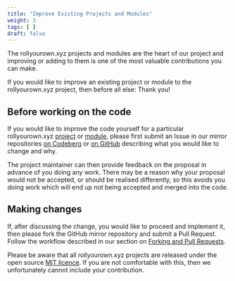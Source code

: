 ```yaml
---
title: "Improve Existing Projects and Modules"
weight: 3
tags: [ ]
draft: false
---
```

<!--
SPDX-FileCopyrightText: 2022 Wilfred Nicoll <xyzroller@rollyourown.xyz>
SPDX-License-Identifier: CC-BY-SA-4.0
-->

The rollyourown.xyz projects and modules are the heart of our project and improving or adding to them is one of the most valuable contributions you can make.

If you would like to improve an existing project or module to the rollyourown.xyz project, then before all else: Thank you!

<!--more-->

## Before working on the code

If you would like to improve the code yourself for a particular rollyourown.xyz [project](/rollyourown/projects) or [module](/rollyourown/project_modules), please first submit an Issue in our mirror repositories [on Codeberg](/collaborate/bug_reports_feature_requests_ideas/#raising-issues-on-codeberg) or [on GitHub](/collaborate/bug_reports_feature_requests_ideas/#raising-issues-on-github) describing what you would like to change and why.

The project maintainer can then provide feedback on the proposal in advance of you doing any work. There may be a reason why your proposal would not be accepted, or should be realised differently, so this avoids you doing work which will end up not being accepted and merged into the code.

## Making changes

If, after discussing the change, you would like to proceed and implement it, then please fork the GitHub mirror repository and submit a Pull Request. Follow the workflow described in our section on [Forking and Pull Requests](/collaborate/working_with_git/forking_and_pull_requests/).

Please be aware that all rollyourown.xyz projects are released under the open source [MIT licence](https://codeberg.org/rollyourown-xyz/general-feedback/src/branch/main/LICENSE). If you are not comfortable with this, then we unfortunately cannot include your contribution.
